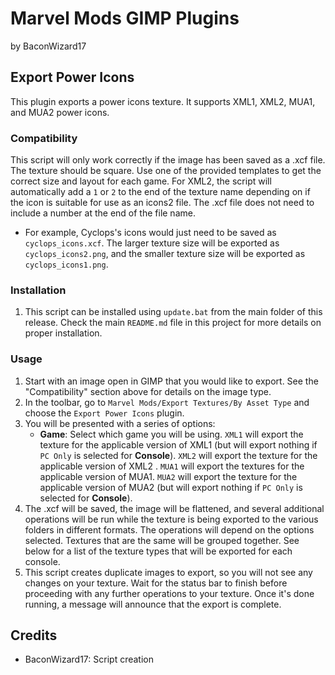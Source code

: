 # Marvel Mods GIMP Plugins
by BaconWizard17

## Export Power Icons
This plugin exports a power icons texture. It supports XML1, XML2, MUA1, and MUA2 power icons. 

### Compatibility
This script will only work correctly if the image has been saved as a .xcf file. The texture should be square. Use one of the provided templates to get the correct size and layout for each game. For XML2, the script will automatically add a `1` or `2` to the end of the texture name depending on if the icon is suitable for use as an icons2 file. The .xcf file does not need to include a number at the end of the file name. 
- For example, Cyclops's icons would just need to be saved as `cyclops_icons.xcf`. The larger texture size will be exported as `cyclops_icons2.png`, and the smaller texture size will be exported as `cyclops_icons1.png`.

### Installation
1. This script can be installed using `update.bat` from the main folder of this release. Check the main `README.md` file in this project for more details on proper installation.

### Usage
1. Start with an image open in GIMP that you would like to export. See the "Compatibility" section above for details on the image type.
2. In the toolbar, go to `Marvel Mods/Export Textures/By Asset Type` and choose the `Export Power Icons` plugin.
3. You will be presented with a series of options:
	- **Game**: Select which game you will be using. `XML1` will export the texture for the applicable version of XML1 (but will export nothing if `PC Only` is selected for **Console**). `XML2` will export the texture for the applicable version of XML2 . `MUA1` will export the textures for the applicable version of MUA1. `MUA2` will export the texture for the applicable version of MUA2 (but will export nothing if `PC Only` is selected for **Console**). 
4. The .xcf will be saved, the image will be flattened, and several additional operations will be run while the texture is being exported to the various folders in different formats. The operations will depend on the options selected. Textures that are the same will be grouped together. See below for a list of the texture types that will be exported for each console.
5. This script creates duplicate images to export, so you will not see any changes on your texture. Wait for the status bar to finish before proceeding with any further operations to your texture. Once it's done running, a message will announce that the export is complete.

## Credits
- BaconWizard17: Script creation